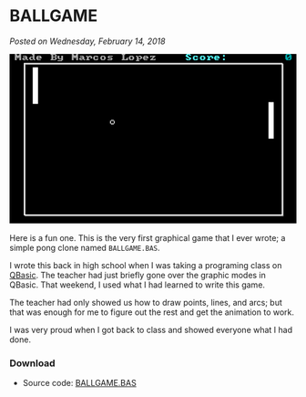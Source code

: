 # BALLGAME

_Posted on Wednesday, February 14, 2018_

![Ballgame](/images/blog/20180214/ballgame.png)

Here is a fun one.
This is the very first graphical game that I ever wrote; a simple pong clone named `BALLGAME.BAS`.

I wrote this back in high school when I was taking a programing class on [QBasic](https://en.wikipedia.org/wiki/QBasic).
The teacher had just briefly gone over the graphic modes in QBasic.
That weekend, I used what I had learned to write this game.

The teacher had only showed us how to draw points, lines, and arcs;
but that was enough for me to figure out the rest and get the animation to work.

I was very proud when I got back to class and showed everyone what I had done.

### Download

- Source code: [BALLGAME.BAS](/download/BALLGAME.BAS)
